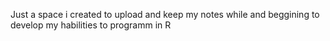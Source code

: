 Just a space i created to upload and keep my notes while and beggining to develop my habilities to programm in R
